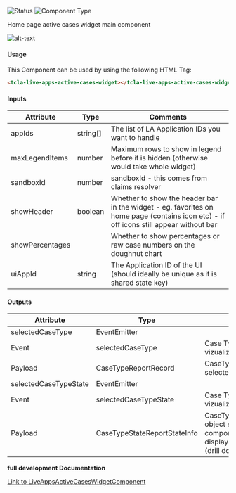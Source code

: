 
![Status][auto] ![Component Type][minor] <!--Component Meta {"created_by":"Auto", "reviewed_by":"Auto", "last_modified_by":"Auto", "comment":"none"} Component Meta -->


<p>Home page active cases widget main component</p>

<p><img src="../live-apps-active-cases-widget.png" alt="alt-text" class="img-responsive" title="Image"></p>



#### Usage


This Component can be used by using the following HTML Tag:

```html
<tcla-live-apps-active-cases-widget></tcla-live-apps-active-cases-widget>
```

#### Inputs

Attribute | Type | Comments
--- | --- | ---
appIds | string[] | The list of LA Application IDs you want to handle
maxLegendItems | number | Maximum rows to show in legend before it is hidden (otherwise would take whole widget)
sandboxId | number | sandboxId - this comes from claims resolver
showHeader | boolean | Whether to show the header bar in the widget - eg. favorites on home page (contains icon etc) - if off icons still appear without bar
showPercentages |  | Whether to show percentages or raw case numbers on the doughnut chart
uiAppId | string | The Application ID of the UI (should ideally be unique as it is shared state key)

#### Outputs

Attribute | Type |   | Comments
--- | --- | --- | ---
selectedCaseType | EventEmitter<CaseTypeReportRecord> |   |  
  | Event |  selectedCaseType  |  Case Type selected in vizualization
  | Payload |  CaseTypeReportRecord  |  CaseTypeReportRecord object selected from component
selectedCaseTypeState | EventEmitter<CaseTypeStateReportStateInfo> |   |  
  | Event |  selectedCaseTypeState  |  Case Type state selected in vizualization
  | Payload |  CaseTypeStateReportStateInfo  |  CaseTypeStateReportStateInfo object selected from component (to drive caller to display something different (drill down))


<b>full development Documentation</b>

[Link to LiveAppsActiveCasesWidgetComponent](https://tibcosoftware.github.io/TCSTK-Libdocs/libdocs/tc-liveapps-lib/components/LiveAppsActiveCasesWidgetComponent.html)


[auto]: https://img.shields.io/badge/Status-auto%20generated-lightgrey.svg?style=flat "auto generated"

[manually]: https://img.shields.io/badge/Status-manually%20created-yellow.svg?style=flat "manually created"

[draft]: https://img.shields.io/badge/Status-draft-red.svg?style=flat "draft"

[review]: https://img.shields.io/badge/Status-need%20review-yellowgreen.svg?style=flat "need review"

[review done]: https://img.shields.io/badge/Status-review%20done-green.svg?style=flat "review done"

[finalized]: https://img.shields.io/badge/Status-finalized-brightgreen.svg?style=flat "finalized"

[top]: https://img.shields.io/badge/Component%20Type-Top-blue.svg?style=flat "top Component"

[major]: https://img.shields.io/badge/Component%20Type-major%20Component-blue.svg?style=flat "major Component"

[minor]: https://img.shields.io/badge/Component%20Type-minor%20Component-blue.svg?style=flat "minor Component"


